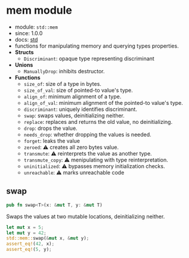 # mem module

- module: `std::mem`
- since: 1.0.0
- docs: [std](https://doc.rust-lang.org/std/mem/index.html)
- functions for manipulating memory and querying types properties.
- **Structs**
  - `Discriminant`: opaque type representing discriminant
- **Unions**
  - `ManuallyDrop`: inhibits destructor.
- **Functions**
  - `size_of`: size of a type in bytes.
  - `size_of_val`: size of pointed-to value's type.
  - `align_of`: minimum alignment of a type.
  - `align_of_val`: minimum alignment of the pointed-to value's type.
  - `discriminant`: uniquely identifies discriminant.
  - `swap`: swaps values, deinitializing neither.
  - `replace`: replaces and returns the old value, no deinitializing.
  - `drop`: drops the value.
  - `needs_drop`: whether dropping the values is needed.
  - `forget`: leaks the value
  - `zeroed`: ⚠ creates all zero bytes value.
  - `transmute`: ⚠ reinterprets the value as another type.
  - `transmute_copy`: ⚠ menipulating with type reinterpretation.
  - `uninitialized`: ⚠ bypasses memory initialization checks.
  - `unreachable`: ⚠ marks unreachable code



## swap

```rust
pub fn swap<T>(x: &mut T, y: &mut T)
```
Swaps the values at two mutable locations, deinitializing neither.
```rust
let mut x = 5;
let mut y = 42;
std::mem::swap(&mut x, &mut y);
assert_eq!(42, x);
assert_eq!(5, y);
```
